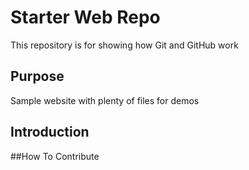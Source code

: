 # Starter Web Repo

This repository is for showing how Git and GitHub work

## Purpose

Sample website with plenty of files for demos

## Introduction



##How To Contribute